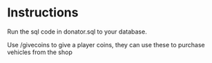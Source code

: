
# Instructions
Run the sql code in donator.sql to your database.

Use /givecoins to give a player coins, they can use these to purchase vehicles from the shop
